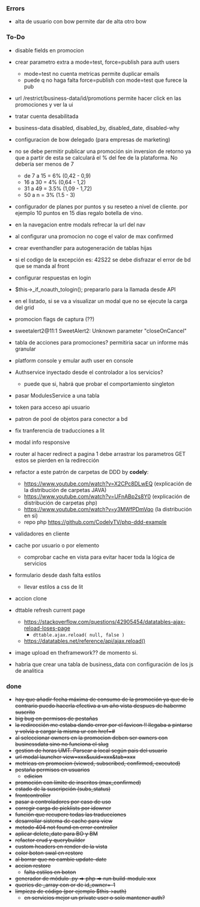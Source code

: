 ### Errors
- alta de usuario con bow permite dar de alta otro bow
### To-Do
- disable fields en promocion
- crear parametro extra a mode=test, force=publish para auth users
  - mode=test no cuenta metricas permite duplicar emails
  - puede q no haga falta force=publish con mode=test que furece la pub
  
- url /restrict/business-data/id/promotions permite hacer click en las promociones y ver la ui
- tratar cuenta desabilitada
- business-data disabled, disabled_by, disabled_date, disabled-why
- configuracion de bow delegado (para empresas de marketing)
- no se debe permitir publicar una promoción sin inversion de retorno ya que a partir de esta se calculará
  el % del fee de la plataforma. No debería ser menos de 7
  - de 7 a 15 = 6% (0,42 - 0,9)
  - 16 a 30 = 4% (0,64 - 1,2)
  - 31 a 49 = 3.5% (1,09 - 1,72)
  - 50 a n = 3% (1.5 - 3)
- configurador de planes por puntos y su reseteo a nivel de cliente. por ejemplo 10 puntos en 15 dias regalo botella de vino.
- en la navegacion entre modals refrecar la url del nav
- al configurar una promocion no coge el valor de max confirmed
- crear eventhandler para autogeneración de tablas hijas
- si el codigo de la excepción es: 42S22 se debe disfrazar el error de bd que se manda al front
- configurar respuestas en login
- $this->_if_noauth_tologin(); prepararlo para la llamada desde API
- en el listado, si se va a visualizar un modal que no se ejecute la carga del grid
- promocion flags de captura (??)
- sweetalert2@11:1 SweetAlert2: Unknown parameter "closeOnCancel"
- tabla de acciones para promociones? permitiria sacar un informe más granular
- platform console y emular auth user en console
- Authservice inyectado desde el controlador a los servicios?
  - puede que si, habrá que probar el comportamiento singleton
- pasar ModulesService a una tabla
- token para acceso api usuario
- patron de pool de objetos para conector a bd
- fix tranferencia de traducciones a lit
- modal info responsive
- router al hacer redirect a pagina 1 debe arrastrar los parametros GET estos se pierden en la redirección
- refactor a este patrón de carpetas de DDD by **codely**:
  - https://www.youtube.com/watch?v=X2CPc8DLwEQ (explicación de la distribución de carpetas JAVA)
  - https://www.youtube.com/watch?v=UFnABp2s8Y0 (explicación de distribución de carpetas php)
  - https://www.youtube.com/watch?v=y3MWfPDmVqo (la distribución en si)
  - repo php https://github.com/CodelyTV/php-ddd-example
- validadores en cliente
- cache por usuario o por elemento
  - comprobar cache en vista para evitar hacer toda la lógica de servicios
- formulario desde dash falta estilos
  - llevar estilos a css de lit
- accion clone
- dttable refresh current page
  - https://stackoverflow.com/questions/42905454/datatables-ajax-reload-loses-page
    - `dttable.ajax.reload( null, false )`
  - https://datatables.net/reference/api/ajax.reload()
- image upload en theframework?? de momento si.
- habria que crear una tabla de business_data con configuración de los js de analitica

### done
- ~~hay que añadir fecha máxima de consumo de la promoción ya que de lo contrario puedo hacerla efectiva a un año vista despues
  de haberme suscrito~~
- ~~big bug en permisos de pestañas~~
- ~~la redirección me estaba dando error por el favicon !! llegaba a pintarse y volvia a cargar la misma ur con href=#~~
- ~~al seleccionar owners en la promocion deben ser owners con businessdata sino no funciona el slug~~
- ~~gestion de horas UMT. Parsear a local según pais del usuario~~
- ~~url modal launcher view=xxx&uuid=xxx&tab=xxx~~
- ~~metricas en promocion (viewed, subscribed, confirmed, executed)~~
- ~~pestaña permisos en usuarios~~
  - ~~edicion~~
- ~~promoción con límite de inscritos (max_confirmed)~~
- ~~estado de la suscripción (subs_status)~~
- ~~frontcontroller~~
- ~~pasar a controladores por caso de uso~~
- ~~corregir carga de picklists por idowner~~
- ~~función que recupere todas las traducciones~~
- ~~desarrollar sistema de cache para view~~
- ~~metodo 404 not found en error controller~~
- ~~aplicar delete_date para BO y BM~~
- ~~refactor crud y querybuilder~~
- ~~custom headers en render de la vista~~
- ~~color boton swal en restore~~
- ~~al borrar que no cambie update-date~~
- ~~accion restore~~
  - ~~falta estilos en boton~~
- ~~generador de módulo .py => php => run build-module xxx~~
- ~~queries de _array con or de id_owner=-1~~
- ~~limpieza de código (por ejemplo $this->auth)~~
  - ~~en servicios mejor un private user o solo mantener auth?~~ 
